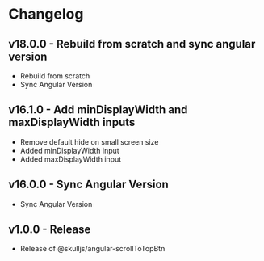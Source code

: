# Changelog

## v18.0.0 - Rebuild from scratch and sync angular version

- Rebuild from scratch
- Sync Angular Version

## v16.1.0 - Add minDisplayWidth and maxDisplayWidth inputs

- Remove default hide on small screen size
- Added minDisplayWidth input
- Added maxDisplayWidth input

## v16.0.0 - Sync Angular Version

- Sync Angular Version

## v1.0.0 - Release

- Release of @skulljs/angular-scrollToTopBtn
